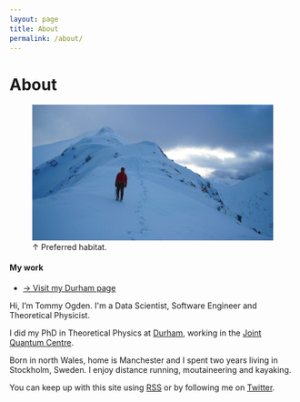 ```yaml
---
layout: page
title: About
permalink: /about/
---
```


<h1>About</h1>

<figure>

<img class="full" src="/assets/photos/2014/glen-coe/glen-coe-004.jpg" />
<figcaption>&uarr; Preferred habitat.</figcaption>

</figure>

<aside class="sidebox">

<h4>My work</h4>

<ul>
<li><a href="http://www.jqc.org.uk/people/thomas-ogden/10/">&rarr; Visit my
Durham page</a></li>
</ul>

</aside>

Hi, I&rsquo;m Tommy Ogden. I'm a Data Scientist, Software Engineer and
Theoretical Physicist.

I did my PhD in Theoretical Physics at [Durham](http://www.durham.ac.uk/),
working in the [Joint Quantum Centre](http://www.jqc.org.uk).

<!-- My areas of research are atomic physics and quantum optics. I look at how we might use atoms and light to control quantum information. -->

Born in north Wales, home is Manchester and I spent two years living in
Stockholm, Sweden. I enjoy distance running, moutaineering and kayaking.

You can keep up with this site using [RSS](/atom.xml) or by following me on
[Twitter](http://twitter.com/tommyogden).